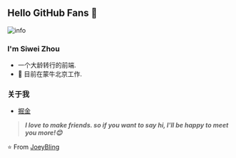 ## Hello GitHub Fans 👋
![info](https://github-readme-stats.vercel.app/api?username=jay6697117&show_icons=true&count_private=true&hide=prs&theme=default_repocard)

### I'm Siwei Zhou

- 一个大龄转行的前端.
- 🌱 目前在蒙牛北京工作.

### 关于我
- [掘金](https://)

> ***I love to make friends. so if you want to say hi, I'll be happy to meet you more!😊***

⭐️ From [JoeyBling](https://github.com/JoeyBling)
